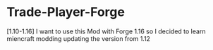 # Trade-Player-Forge
[1.10-1.16]
I want to use this Mod with Forge 1.16 so I decided to learn miencraft modding updating the version from 1.12
